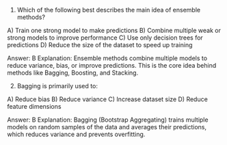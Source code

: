 1. Which of the following best describes the main idea of ensemble methods?

A) Train one strong model to make predictions 
B) Combine multiple weak or strong models to improve performance 
C) Use only decision trees for predictions 
D) Reduce the size of the dataset to speed up training

Answer: B
Explanation: Ensemble methods combine multiple models to reduce variance, bias, or improve predictions. This is the core idea behind methods like Bagging, Boosting, and Stacking.

2. Bagging is primarily used to:

A) Reduce bias
B) Reduce variance
C) Increase dataset size
D) Reduce feature dimensions

Answer: B
Explanation: Bagging (Bootstrap Aggregating) trains multiple models on random samples of the data and averages their predictions, which reduces variance and prevents overfitting.
